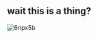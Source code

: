 ## wait this is a thing?

<!--
**BitsyBirb/bitsybirb** is a ✨ _special_ ✨ repository because its `README.md` (this file) appears on your GitHub profile.

Here are some ideas to get you started:

- 🔭 I’m currently working on ...
- 🌱 I’m currently learning ...
- 👯 I’m looking to collaborate on ...
- 🤔 I’m looking for help with ...
- 💬 Ask me about ...
- 📫 How to reach me: ...
- 😄 Pronouns: ...
- ⚡ Fun fact: ...
-->

![6npx5b](https://github.com/BitsyBirb/bitsybirb/assets/61567471/6bf14585-d789-4eaa-bb21-423deffe69f9)

